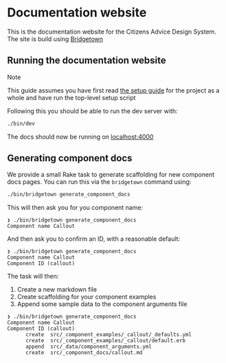 # Documentation website

This is the documentation website for the Citizens Advice Design System. The site is build using [Bridgetown](https://www.bridgetownrb.com/)

## Running the documentation website

> [!NOTE]
> This guide assumes you have first read [the setup guide](../contributing/02-local-setup.md) for the project as a whole and have run the top-level setup script

Following this you should be able to run the dev server with:

```sh
./bin/dev
```

The docs should now be running on [localhost:4000](https://localhost:4000/)

## Generating component docs

We provide a small Rake task to generate scaffolding for new component docs pages. You can run this via the `bridgetown` command using:

```sh
./bin/bridgetown generate_component_docs
```

This will then ask you for you component name:

```
❯ ./bin/bridgetown generate_component_docs
Component name Callout
```

And then ask you to confirm an ID, with a reasonable default:

```
❯ ./bin/bridgetown generate_component_docs
Component name Callout
Component ID (callout)
```

The task will then:

1. Create a new markdown file
2. Create scaffolding for your component examples
3. Append some sample data to the component arguments file

```
❯ ./bin/bridgetown generate_component_docs
Component name Callout
Component ID (callout)
      create  src/_component_examples/_callout/_defaults.yml
      create  src/_component_examples/_callout/default.erb
      append  src/_data/component_arguments.yml
      create  src/_component_docs/callout.md
```
